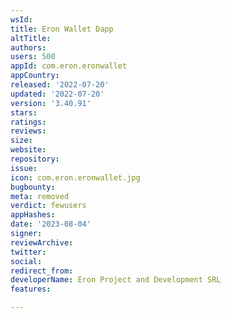 ```yaml
---
wsId: 
title: Eron Wallet Dapp
altTitle: 
authors: 
users: 500
appId: com.eron.eronwallet
appCountry: 
released: '2022-07-20'
updated: '2022-07-20'
version: '3.40.91'
stars: 
ratings: 
reviews: 
size: 
website: 
repository: 
issue: 
icon: com.eron.eronwallet.jpg
bugbounty: 
meta: removed
verdict: fewusers
appHashes: 
date: '2023-08-04'
signer: 
reviewArchive: 
twitter: 
social: 
redirect_from: 
developerName: Eron Project and Development SRL
features: 

---
```


